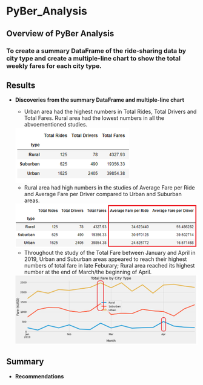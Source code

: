 # PyBer_Analysis

## **Overview of PyBer Analysis**

### To create a summary DataFrame of the ride-sharing data by city type and create a multiple-line chart to show the total weekly fares for each city type.

## **Results**

- **Discoveries from the summary DataFrame and multiple-line chart**

  * Urban area had the highest numbers in Total Rides, Total Drivers and Total Fares. Rural area had the lowest numbers in all the abvoementioned studies.
  
  <img src="Images/Total_Rides_Drivers_&_Fares.PNG" width=300>
  
  * Rural area had high numbers in the studies of Average Fare per Ride and Average Fare per Driver compared to Urban and Suburban areas.
  
  <img src="Images/Avg_Fare_Per_Ride_&_Driver.PNG" width=500>
  
  * Throughout the study of the Total Fare between January and April in 2019, Urban and Suburban areas appeared to reach their highest numbers of total fare in late Feburary; Rural area reached its highest number at the end of March/the beginning of April. 
  
  <img src="Images/PyBer_fare_summary.png" width=500>

## **Summary**

- **Recommendations**

